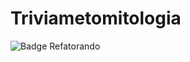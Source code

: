 # Triviametomitologia

![Badge Refatorando](http://img.shields.io/static/v1?label=STATUS&message=EM%20DESENVOLVIMENTO&color=GREEN&style=for-the-badge)
